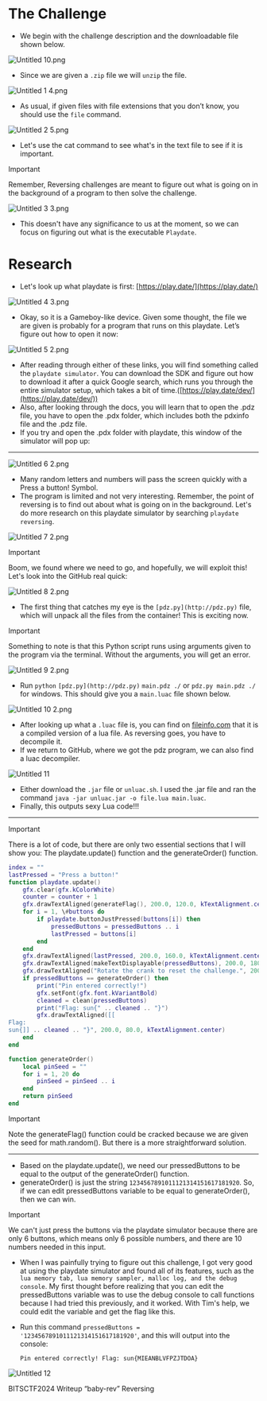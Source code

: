# The Challenge

- We begin with the challenge description and the downloadable file shown below.

![Untitled 10.png](attachments/Untitled%2010.png)

- Since we are given a `.zip` file we will `unzip` the file.

![Untitled 1 4.png](attachments/Untitled%201%204.png)

- As usual, if given files with file extensions that you don’t know, you should use the `file` command.

![Untitled 2 5.png](attachments/Untitled%202%205.png)

- Let's use the cat command to see what's in the text file to see if it is important.

> [!important]  
> Remember, Reversing challenges are meant to figure out what is going on in the background of a program to then solve the challenge.  

![Untitled 3 3.png](attachments/Untitled%203%203.png)

- This doesn't have any significance to us at the moment, so we can focus on figuring out what is the executable `Playdate`.

# Research

- Let's look up what playdate is first: [https://play.date/](https://play.date/)

![Untitled 4 3.png](attachments/Untitled%204%203.png)

- Okay, so it is a Gameboy-like device. Given some thought, the file we are given is probably for a program that runs on this playdate. Let’s figure out how to open it now:

![Untitled 5 2.png](attachments/Untitled%205%202.png)

- After reading through either of these links, you will find something called the `playdate simulator`. You can download the SDK and figure out how to download it after a quick Google search, which runs you through the entire simulator setup, which takes a bit of time.([https://play.date/dev/](https://play.date/dev/))
- Also, after looking through the docs, you will learn that to open the .pdz file, you have to open the .pdx folder, which includes both the pdxinfo file and the .pdz file.
- If you try and open the .pdx folder with playdate, this window of the simulator will pop up:

---

![Untitled 6 2.png](attachments/Untitled%206%202.png)

- Many random letters and numbers will pass the screen quickly with a Press a button! Symbol.
- The program is limited and not very interesting. Remember, the point of reversing is to find out about what is going on in the background. Let's do more research on this playdate simulator by searching `playdate reversing`.

![Untitled 7 2.png](attachments/Untitled%207%202.png)

  

> [!important]  
> Boom, we found where we need to go, and hopefully, we will exploit this! Let's look into the GitHub real quick:  

![Untitled 8 2.png](attachments/Untitled%208%202.png)

- The first thing that catches my eye is the `[pdz.py](http://pdz.py)` file, which will unpack all the files from the container! This is exciting now.

> [!important]  
> Something to note is that this Python script runs using arguments given to the program via the terminal. Without the arguments, you will get an error.  

![Untitled 9 2.png](attachments/Untitled%209%202.png)

- Run `python` `[pdz.py](http://pdz.py)` `main.pdz ./` or `pdz.py main.pdz ./` for windows. This should give you a `main.luac` file shown below.

![Untitled 10 2.png](attachments/Untitled%2010%202.png)

- After looking up what a `.luac` file is, you can find on [fileinfo.com](http://fileinfo.com) that it is a compiled version of a lua file. As reversing goes, you have to decompile it.
- If we return to GitHub, where we got the pdz program, we can also find a luac decompiler.

![Untitled 11](attachments/Untitled%2011.png)

- Either download the `.jar` file or `unluac.sh`. I used the .jar file and ran the command `java -jar unluac.jar -o file.lua main.luac`.
- Finally, this outputs sexy Lua code!!!

---

> [!important]  
> There is a lot of code, but there are only two essential sections that I will show you: The playdate.update() function and the generateOrder() function.  

```Lua
index = ""
lastPressed = "Press a button!"
function playdate.update()
	gfx.clear(gfx.kColorWhite)
	counter = counter + 1
	gfx.drawTextAligned(generateFlag(), 200.0, 120.0, kTextAlignment.center)
	for i = 1, \#buttons do
		if playdate.buttonJustPressed(buttons[i]) then
			pressedButtons = pressedButtons .. i
			lastPressed = buttons[i]
		end
	end
	gfx.drawTextAligned(lastPressed, 200.0, 160.0, kTextAlignment.center)
	gfx.drawTextAligned(makeTextDisplayable(pressedButtons), 200.0, 180.0, kTextAlignment.center)
	gfx.drawTextAligned("Rotate the crank to reset the challenge.", 200.0, 200.0, kTextAlignment.center)
	if pressedButtons == generateOrder() then
		print("Pin entered correctly!")
		gfx.setFont(gfx.font.kVariantBold)
		cleaned = clean(pressedButtons)
		print("Flag: sun{" .. cleaned .. "}")
		gfx.drawTextAligned([[
Flag: 
sun{]] .. cleaned .. "}", 200.0, 80.0, kTextAlignment.center)
	end
end
```

```Lua
function generateOrder()
	local pinSeed = ""
	for i = 1, 20 do
		pinSeed = pinSeed .. i
	end
	return pinSeed
end
```

> [!important]  
> Note the generateFlag() function could be cracked because we are given the seed for math.random(). But there is a more straightforward solution.  

---

- Based on the playdate.update(), we need our pressedButtons to be equal to the output of the generateOrder() function.
- generateOrder() is just the string `1234567891011121314151617181920`. So, if we can edit pressedButtons variable to be equal to generateOrder(), then we can win.

> [!important]  
> We can't just press the buttons via the playdate simulator because there are only 6 buttons, which means only 6 possible numbers, and there are 10 numbers needed in this input.  

- When I was painfully trying to figure out this challenge, I got very good at using the playdate simulator and found all of its features, such as the `lua memory tab, lua memory sampler, malloc log, and the debug console`. My first thought before realizing that you can edit the pressedButtons variable was to use the debug console to call functions because I had tried this previously, and it worked. With Tim's help, we could edit the variable and get the flag like this.
- Run this command `pressedButtons = '1234567891011121314151617181920'`, and this will output into the console:  
      
    `Pin entered correctly! Flag: sun{MIEANBLVFPZJTDOA}`

![Untitled 12](attachments/Untitled%2012.png)

  

BITSCTF2024 Writeup “baby-rev” Reversing